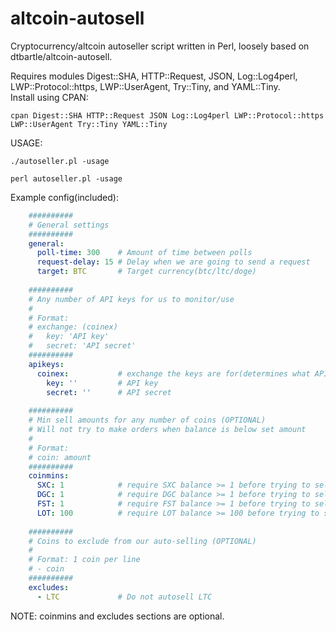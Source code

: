 altcoin-autosell
================

Cryptocurrency/altcoin autoseller script written in Perl, loosely based on dtbartle/altcoin-autosell.

Requires modules Digest::SHA, HTTP::Request, JSON, Log::Log4perl, LWP::Protocol::https, LWP::UserAgent, Try::Tiny, and YAML::Tiny.  
Install using CPAN:
```shell
cpan Digest::SHA HTTP::Request JSON Log::Log4perl LWP::Protocol::https LWP::UserAgent Try::Tiny YAML::Tiny
```
  
USAGE:
```shell
./autoseller.pl -usage
```
```shell
perl autoseller.pl -usage
```

Example config(included):
```yaml
    ##########
    # General settings
    ##########
    general:
      poll-time: 300    # Amount of time between polls
      request-delay: 15 # Delay when we are going to send a request
      target: BTC       # Target currency(btc/ltc/doge)
    
    ##########
    # Any number of API keys for us to monitor/use
    # 
    # Format:
    # exchange: (coinex)
    #   key: 'API key'
    #   secret: 'API secret'
    ##########
    apikeys:
      coinex:           # exchange the keys are for(determines what API we need to use)
        key: ''         # API key
        secret: ''      # API secret
    
    ##########
    # Min sell amounts for any number of coins (OPTIONAL)
    # Will not try to make orders when balance is below set amount
    # 
    # Format:
    # coin: amount
    ##########
    coinmins:
      SXC: 1            # require SXC balance >= 1 before trying to sell
      DGC: 1            # require DGC balance >= 1 before trying to sell
      FST: 1            # require FST balance >= 1 before trying to sell
      LOT: 100          # require LOT balance >= 100 before trying to sell
    
    ##########
    # Coins to exclude from our auto-selling (OPTIONAL)
    #
    # Format: 1 coin per line
    # - coin
    ##########
    excludes:
      - LTC             # Do not autosell LTC
```
NOTE: coinmins and excludes sections are optional.
